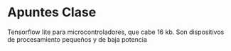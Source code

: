 # Apuntes Clase

Tensorflow lite para microcontroladores, que cabe 16 kb. Son dispositivos de procesamiento pequeños y de baja potencia
